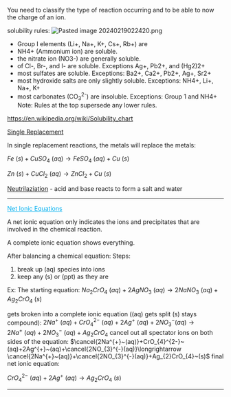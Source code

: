You need to classify the type of reaction occurring and to be able to now the charge of an ion.

solubility rules:
![Pasted image 20240219022420.png](app://52d0c208c61b579ffa9213b13748adbf2b86/Users/cayd/Documents/Gen%20Chem%201%20Cayd%20Berard/Images/Pasted%20image%2020240219022420.png?1708331060152)


- Group I elements (Li+, Na+, K+, Cs+, Rb+) are
- NH4+ (Ammonium ion) are soluble.
- the nitrate ion (NO3-) are generally soluble.
- of Cl-, Br-, and I- are soluble. Exceptions Ag+, Pb2+, and (Hg2)2+
- most sulfates are soluble. Exceptions: Ba2+, Ca2+, Pb2+, Ag+, Sr2+
- most hydroxide salts are only slightly soluble. Exceptions: NH4+, Li+, Na+, K+
- most carbonates (CO<sub>3</sub><sup>2-</sup>) are insoluble. Exceptions: Group 1 and NH4+
Note: Rules at the top supersede any lower rules.



https://en.wikipedia.org/wiki/Solubility_chart

<u>Single Replacement</u>

In single replacement reactions, the metals will replace the metals:

$Fe~(s)+CuSO_{4}~(aq)\rightarrow FeSO_{4}~(aq)+Cu~(s)$

$Zn~(s)+CuCl_{2}~(aq) \rightarrow ZnCl_{2}+Cu~(s)$


<u>Neutrilaziation</u> - acid and base reacts to form a salt and water





---

<span style="color:#00b0f0"><u>Net Ionic Equations</u></span>

A net ionic equation only indicates the ions and precipitates that are involved in the chemical reaction.

A complete ionic equation shows everything.


After balancing a chemical equation:
Steps:
1. break up (aq) species into ions
2. keep any (s) or (ppt) as they are

Ex:
The starting equation:
$Na_{2}CrO_{4}~(aq)+2AgNO_{3}~(aq)\longrightarrow 2NaNO_{3}~(aq)+Ag_{2}CrO_{4}~(s)$

gets broken into a complete ionic equation ((aq) gets split (s) stays compound):
$2Na^{+}~(aq)+CrO_{4}^{2-}~(aq)+2Ag^{+}~(aq)+2NO_{3}^{-}(aq)\longrightarrow 2Na^{+}~(aq)+2NO_{3}^{-}~(aq)+Ag_{2}CrO_{4}$
cancel out all spectator ions on both sides of the equation:
$\cancel{2Na^{+}~(aq)}+CrO_{4}^{2-}~(aq)+2Ag^{+}~(aq)+\cancel{2NO_{3}^{-}(aq)}\longrightarrow \cancel{2Na^{+}~(aq)}+\cancel{2NO_{3}^{-}(aq)}+Ag_{2}CrO_{4}~(s)$
final net ionic equation:

$CrO_{4}^{2-}~(aq)+2Ag^{+}~(aq)\longrightarrow Ag_{2}CrO_{4}~(s)$

---

